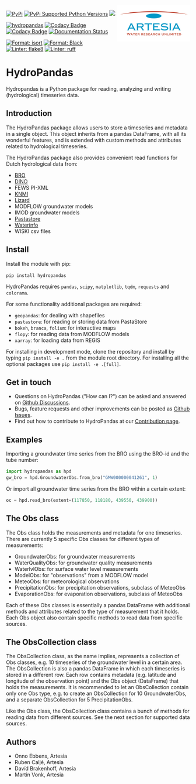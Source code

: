 <img src="/docs/_static/Artesia_logo.jpg" alt="Artesia" width="200" align="right">

[![PyPi](https://img.shields.io/pypi/v/hydropandas.svg)](https://pypi.python.org/pypi/hydropandas)
[![PyPi Supported Python Versions](https://img.shields.io/pypi/pyversions/hydropandas)](https://pypi.python.org/pypi/hydropandas)
[<img src="https://github.com/codespaces/badge.svg" height="20">](https://codespaces.new/ArtesiaWater/hydropandas?quickstart=1)


[![hydropandas](https://github.com/ArtesiaWater/hydropandas/workflows/hydropandas/badge.svg)](https://github.com/ArtesiaWater/hydropandas/actions?query=workflow%3Ahydropandas)
[![Codacy Badge](https://app.codacy.com/project/badge/Grade/c1b99f474bdc49b0a47e00e4e9f66c2f)](https://www.codacy.com/gh/ArtesiaWater/hydropandas/dashboard?utm_source=github.com&utm_medium=referral&utm_content=ArtesiaWater/hydropandas&utm_campaign=Badge_Grade)
[![Codacy Badge](https://app.codacy.com/project/badge/Coverage/c1b99f474bdc49b0a47e00e4e9f66c2f)](https://www.codacy.com/gh/ArtesiaWater/hydropandas/dashboard?utm_source=github.com&utm_medium=referral&utm_content=ArtesiaWater/hydropandas&utm_campaign=Badge_Coverage)
[![Documentation Status](https://readthedocs.org/projects/hydropandas/badge/?version=latest)](https://hydropandas.readthedocs.io/en/latest/?badge=latest)

[![Format: isort](https://img.shields.io/badge/imports-isort-ef8336)](https://pycqa.github.io/isort/index.html)
[![Format: Black](https://img.shields.io/badge/code_style-black-black)](https://github.com/psf/black)
[![Linter: flake8](https://img.shields.io/badge/linter-flake8-yellowgreen)](https://flake8.pycqa.org/)
[![Linter: ruff](https://img.shields.io/badge/linter-ruff-red)](https://github.com/charliermarsh/ruff)

# HydroPandas

Hydropandas is a Python package for reading, analyzing and writing
(hydrological) timeseries data.

## Introduction

The HydroPandas package allows users to store a timeseries and metadata in a
single object. This object inherits from a pandas DataFrame, with all its
wonderful features, and is extended with custom methods and attributes related
to hydrological timeseries.

The HydroPandas package also provides convenient read functions for Dutch hydrological data from:

- [BRO](https://www.broloket.nl)
- [DINO](https://www.dinoloket.nl)
- FEWS PI-XML
- [KNMI](https://www.knmi.nl/kennis-en-datacentrum/achtergrond/data-ophalen-vanuit-een-script)
- [Lizard](https://vitens.lizard.net/)
- MODFLOW groundwater models
- IMOD groundwater models
- [Pastastore](https://github.com/pastas/pastastore)
- [Waterinfo](https://waterinfo.rws.nl/)
- WISKI csv files

## Install

Install the module with pip:

`pip install hydropandas`

HydroPandas requires `pandas`, `scipy`, `matplotlib`, `tqdm`, `requests` and `colorama`.

For some functionality additional packages are required:

- `geopandas`: for dealing with shapefiles
- `pastastore`: for reading or storing data from PastaStore
- `bokeh`, `branca`, `folium`: for interactive maps
- `flopy`: for reading data from MODFLOW models
- `xarray`: for loading data from REGIS

For installing in development mode, clone the repository and install by
typing `pip install -e .` from the module root directory.
For installing all the optional packages use `pip install -e .[full]`.

## Get in touch

- Questions on HydroPandas ("How can I?") can be asked and answered on [Github Discussions](https://github.com/ArtesiaWater/hydropandas/discussions).
- Bugs, feature requests and other improvements can be posted as [Github Issues](https://github.com/ArtesiaWater/hydropandas/issues).
- Find out how to contribute to HydroPandas at our [Contribution page](https://hydropandas.readthedocs.io/en/stable/contribute.html).

## Examples

Importing a groundwater time series from the BRO using the BRO-id and the tube number:

```python
import hydropandas as hpd
gw_bro = hpd.GroundwaterObs.from_bro("GMW000000041261", 1)
```

Or import all groundwater time series from the BRO within a certain extent:

```python
oc = hpd.read_bro(extent=(117850, 118180, 439550, 439900))
```

## The Obs class

The Obs class holds the measurements and metadata for one timeseries. There are
currently 5 specific Obs classes for different types of measurements:

- GroundwaterObs: for groundwater measurements
- WaterQualityObs: for groundwater quality measurements
- WaterlvlObs: for surface water level measurements
- ModelObs: for "observations" from a MODFLOW model
- MeteoObs: for meteorological observations
- PrecipitationObs: for precipitation observations, subclass of MeteoObs
- EvaporationObs: for evaporation observations, subclass of MeteoObs

Each of these Obs classes is essentially a pandas DataFrame with additional
methods and attributes related to the type of measurement that it holds.
Each Obs object also contain specific methods to read data from specific sources.

## The ObsCollection class

The ObsCollection class, as the name implies, represents a collection of Obs
classes, e.g. 10 timeseries of the groundwater level in a certain area. The
ObsCollection is also a pandas DataFrame in which each timeseries is stored
in a different row. Each row contains metadata (e.g. latitude and longitude
of the observation point) and the Obs object (DataFrame) that holds the
measurements. It is recommended to let an ObsCollection contain only one Obs
type, e.g. to create an ObsCollection for 10 GroundwaterObs, and a separate
ObsCollection for 5 PrecipitationObs.

Like the Obs class, the ObsCollection class contains a bunch of methods for
reading data from different sources. See the next section for supported data
sources.

## Authors

- Onno Ebbens, Artesia
- Ruben Caljé, Artesia
- Davíd Brakenhoff, Artesia
- Martin Vonk, Artesia
